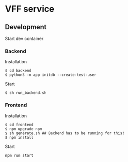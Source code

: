 # VFF service


## Development

Start dev container

### Backend

Installation

```
$ cd backend
$ python3 -m app initdb --create-test-user
```

Start

```
$ sh run_backend.sh
```

### Frontend

Installation

```
$ cd frontend
$ npm upgrade npm
$ sh generate.sh ## Backend has to be running for this!
$ npm install
```

Start

```
npm run start
```

